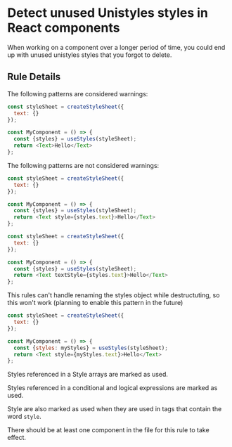 # Detect unused Unistyles styles in React components

When working on a component over a longer period of time, you could end up with unused unistyles styles that you forgot to delete.

## Rule Details

The following patterns are considered warnings:

```js
const styleSheet = createStyleSheet({
  text: {}
});

const MyComponent = () => {
  const {styles} = useStyles(styleSheet);
  return <Text>Hello</Text>
};
```

The following patterns are not considered warnings:

```js
const styleSheet = createStyleSheet({
  text: {}
});

const MyComponent = () => {
  const {styles} = useStyles(styleSheet);
  return <Text style={styles.text}>Hello</Text>
};
```

```js
const styleSheet = createStyleSheet({
  text: {}
});

const MyComponent = () => {
  const {styles} = useStyles(styleSheet);
  return <Text textStyle={styles.text}>Hello</Text>
};
```

This rules can't handle renaming the styles object while destructuting, so this won't work (planning to enable this pattern in the future)

```js
const styleSheet = createStyleSheet({
  text: {}
});

const MyComponent = () => {
  const {styles: myStyles} = useStyles(styleSheet);
  return <Text style={myStyles.text}>Hello</Text>
};
```

Styles referenced in a Style arrays are marked as used.

Styles referenced in a conditional and logical expressions are marked as used.

Style are also marked as used when they are used in tags that contain the word `style`.

There should be at least one component in the file for this rule to take effect.
